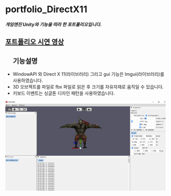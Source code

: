 # portfolio_DirectX11
<h5>게임엔진 Unity와 기능을 따라 한 포트폴리오입니다.</h5>
<h2><a href="https://www.youtube.com/watch?v=ZVq0V6tJQ4I">포트폴리오 시연 영상</a><br></h2>
<ul>
<h2>기능설명</h2>
<li>WindowAPI 와 Direct X 11(라이브러리) 그리고 gui 기능은 Imgui(라이브러리)를 사용하였습니다.</li>
<li>3D 오브젝트를 파일로 fbx 파일로 읽은 후 크기를 자유자재로 움직일 수 있습니다.</li>
<li>키보드 이벤트는 싱글톤 디자인 패턴을 사용하였습니다. </li>
</ul>
<img src="directx11.PNG" alt="DirectX11Photo">
